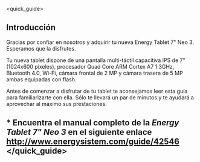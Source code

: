 ﻿<quick_guide>
## Introducción

Gracias por confiar en nosotros y adquirir tu nueva Energy Tablet 7" Neo 3. Esperamos que la disfrutes.

Tu nueva tablet dispone de una pantalla multi-táctil capacitiva IPS de 7” (1024x600 píxeles), procesador Quad Core ARM Cortex A7 1.3GHz, Bluetooth 4.0, Wi-Fi, cámara frontal de 2 MP y cámara trasera de 5 MP ambas equipadas con flash. 

Antes de comenzar a disfrutar de tu tablet te aconsejamos leer esta guía para familiarizarte con ella. Sólo te llevará un par de minutos y te ayudará a aprovechar al máximo sus prestaciones.

## <unique> * Encuentra el manual completo de la *Energy Tablet 7" Neo 3* en el siguiente enlace  http://www.energysistem.com/guide/42546 </unique> </quick_guide>


